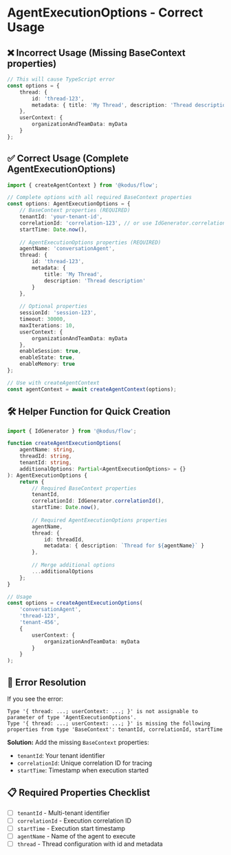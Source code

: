 # AgentExecutionOptions - Correct Usage

## ❌ Incorrect Usage (Missing BaseContext properties)

```typescript
// This will cause TypeScript error
const options = {
    thread: {
        id: 'thread-123',
        metadata: { title: 'My Thread', description: 'Thread description' }
    },
    userContext: {
        organizationAndTeamData: myData
    }
};
```

## ✅ Correct Usage (Complete AgentExecutionOptions)

```typescript
import { createAgentContext } from '@kodus/flow';

// Complete options with all required BaseContext properties
const options: AgentExecutionOptions = {
    // BaseContext properties (REQUIRED)
    tenantId: 'your-tenant-id',
    correlationId: 'correlation-123', // or use IdGenerator.correlationId()
    startTime: Date.now(),
    
    // AgentExecutionOptions properties (REQUIRED)
    agentName: 'conversationAgent',
    thread: {
        id: 'thread-123',
        metadata: { 
            title: 'My Thread', 
            description: 'Thread description' 
        }
    },
    
    // Optional properties
    sessionId: 'session-123',
    timeout: 30000,
    maxIterations: 10,
    userContext: {
        organizationAndTeamData: myData
    },
    enableSession: true,
    enableState: true,
    enableMemory: true
};

// Use with createAgentContext
const agentContext = await createAgentContext(options);
```

## 🛠️ Helper Function for Quick Creation

```typescript
import { IdGenerator } from '@kodus/flow';

function createAgentExecutionOptions(
    agentName: string,
    threadId: string,
    tenantId: string,
    additionalOptions: Partial<AgentExecutionOptions> = {}
): AgentExecutionOptions {
    return {
        // Required BaseContext properties
        tenantId,
        correlationId: IdGenerator.correlationId(),
        startTime: Date.now(),
        
        // Required AgentExecutionOptions properties
        agentName,
        thread: {
            id: threadId,
            metadata: { description: `Thread for ${agentName}` }
        },
        
        // Merge additional options
        ...additionalOptions
    };
}

// Usage
const options = createAgentExecutionOptions(
    'conversationAgent',
    'thread-123',
    'tenant-456',
    {
        userContext: {
            organizationAndTeamData: myData
        }
    }
);
```

## 🔧 Error Resolution

If you see the error:
```
Type '{ thread: ...; userContext: ...; }' is not assignable to parameter of type 'AgentExecutionOptions'.
Type '{ thread: ...; userContext: ...; }' is missing the following properties from type 'BaseContext': tenantId, correlationId, startTime
```

**Solution:** Add the missing `BaseContext` properties:
- `tenantId`: Your tenant identifier
- `correlationId`: Unique correlation ID for tracing
- `startTime`: Timestamp when execution started

## 📋 Required Properties Checklist

- [ ] `tenantId` - Multi-tenant identifier
- [ ] `correlationId` - Execution correlation ID
- [ ] `startTime` - Execution start timestamp
- [ ] `agentName` - Name of the agent to execute
- [ ] `thread` - Thread configuration with id and metadata